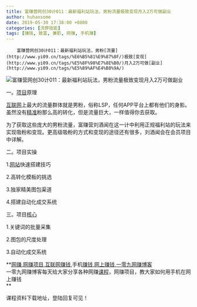 ```yaml
---
title: 富赚营网创30计011：最新福利站玩法，男粉流量极致变现月入2万可做副业
author: huhansome
date: 2019-05-30 17:38:00 +0800
categories: [流弊技能]
tags: [赚钱, 致富, 兼职, 网赚, 手机赚]
---
```



        富赚营网创30计011：最新福利站玩法，男粉[流量](http://www.yi09.cn/tags/%E6%B5%81%E9%87%8F/)极致[变现](http://www.yi09.cn/tags/%E5%8F%98%E7%8E%B0/)月入2万可做[副业](http://www.yi09.cn/tags/%E5%89%AF%E4%B8%9A/)

![富赚营网创30计011：最新福利站玩法，男粉流量极致变现月入2万可做副业](http://www.yi09.cn/zb_users/upload/2021/09/20210904163821163074470158129.png)

  

  

一。[项目](http://www.yi09.cn/tags/%E9%A1%B9%E7%9B%AE/)原理

  

[互联网](http://www.yi09.cn/tags/%E4%BA%92%E8%81%94%E7%BD%91/)上最大的流量群体就是男粉，俗称LSP，任何APP平台上都有他们的身影。虽然没有[精准](http://www.yi09.cn/tags/%E7%B2%BE%E5%87%86/)粉那么高的转化，但是流量巨大，一样值得你去获取。

为了获取这些庞大的男粉流量，富赚营刘酒闻在这一计中利用正规福利站的玩法来实现吸粉和变现。更高级吸粉的方式和变现的途径还有很多，刘酒闻会在会员项目中详解。

  

二。项目实操

  

1.[网站](http://www.yi09.cn/tags/%E7%BD%91%E7%AB%99/)快速搭建技巧

  

2.高转化模板的挑选

  

3.独家精美图包渠道

  

4.搭建自动化成交系统

  

三。项目[核心](http://www.yi09.cn/tags/hexin/)

  

1.关键词的批量采集

  

2.图包的尺度处理

  

3.自动化成交系统

  

  

**[网赚](http://www.yi09.cn/tags/%E7%BD%91%E8%B5%9A/),[网赚项目](http://www.yi09.cn/tags/%E7%BD%91%E8%B5%9A%E9%A1%B9%E7%9B%AE/),[互联网赚钱](http://www.yi09.cn/tags/%E4%BA%92%E8%81%94%E7%BD%91%E8%B5%9A%E9%92%B1/),手机[赚钱](http://www.yi09.cn/tags/%E8%B5%9A%E9%92%B1/),[网上赚钱](http://www.yi09.cn/tags/%E7%BD%91%E4%B8%8A%E8%B5%9A%E9%92%B1/),[一零九网赚博客](http://www.yi09.cn/tags/%E4%B8%80%E9%9B%B6%E4%B9%9D%E7%BD%91%E8%B5%9A%E5%8D%9A%E5%AE%A2/)  
一零九网赚博客每天给大家分享各种网赚[课程](http://www.yi09.cn/tags/%E8%AF%BE%E7%A8%8B/)，网赚项目，教大家如何用手机在网上赚钱  
**  
  
  

课程资料下载地址，登陆回复可见！

